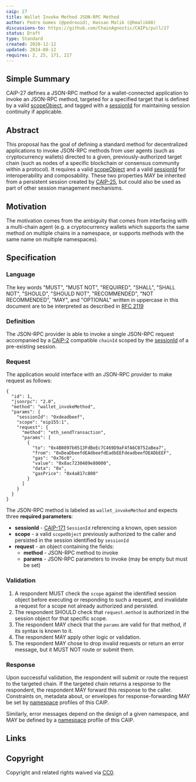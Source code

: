 ```yaml
---
caip: 27
title: Wallet Invoke Method JSON-RPC Method
author: Pedro Gomes (@pedrouid), Hassan Malik (@hmalik88)
discussions-to: https://github.com/ChainAgnostic/CAIPs/pull/27
status: Draft
type: Standard
created: 2020-12-12
updated: 2024-08-12
requires: 2, 25, 171, 217
---
```


## Simple Summary

CAIP-27 defines a JSON-RPC method for a wallet-connected application to invoke an JSON-RPC method, targeted for a specified target that is defined by a valid [scopeObject][CAIP-217], and tagged with a [sessionId][CAIP-171] for maintaining session continuity if applicable.

## Abstract

This proposal has the goal of defining a standard method for decentralized
applications to invoke JSON-RPC methods from user agents (such as
cryptocurrency wallets) directed to a given, previously-authorized target
chain (such as nodes of a specific blockchain or consensus community within a
protocol). It requires a valid [scopeObject][CAIP-217] and a valid
[sessionId][CAIP-171] for interoperability and composability. These two
properties MAY be inherited from a persistent session created by [CAIP-25][],
but could also be used as part of other session management mechanisms.

## Motivation

The motivation comes from the ambiguity that comes from interfacing with a
multi-chain agent (e.g. a cryptocurrency wallets which supports the same
method on multiple chains in a namespace, or supports methods with the same name
on multiple namespaces).

## Specification

### Language

The key words "MUST", "MUST NOT", "REQUIRED", "SHALL", "SHALL NOT", "SHOULD",
"SHOULD NOT", "RECOMMENDED", "NOT RECOMMENDED", "MAY", and "OPTIONAL" written in
uppercase in this document are to be interpreted as described in [RFC
2119][]

### Definition

The JSON-RPC provider is able to invoke a single JSON-RPC request accompanied
by a [CAIP-2][] compatible `chainId` scoped by the [sessionId][CAIP-171] of
a pre-existing session.

### Request

The application would interface with an JSON-RPC provider to make request as follows:

```jsonc
{
  "id": 1,
  "jsonrpc": "2.0",
  "method": "wallet_invokeMethod",
  "params": {
    "sessionId": "0xdeadbeef",
    "scope": "eip155:1",
    "request": {
      "method": "eth_sendTransaction",
      "params": [
        {
          "to": "0x4B0897b0513FdBeEc7C469D9aF4fA6C0752aBea7",
          "from": "0xDeaDbeefdEAdbeefdEadbEEFdeadbeefDEADbEEF",
          "gas": "0x76c0",
          "value": "0x8ac7230489e80000",
          "data": "0x",
          "gasPrice": "0x4a817c800"
        }
      ]
    }
  }
}
```

The JSON-RPC method is labeled as `wallet_invokeMethod` and expects
three **required parameters**:

- **sessionId** - [CAIP-171][] `SessionId` referencing a known, open session
- **scope** - a valid `scopeObject` previously authorized to the caller and persisted in
  the session identified by `sessionId`
- **request** - an object containing the fields:
  - **method** - JSON-RPC method to invoke
  - **params** - JSON-RPC parameters to invoke (may be empty but must be set)

### Validation

1. A respondent MUST check the `scope` against the identified session object
   before executing or responding to such a request, and invalidate a request
   for a scope not already authorized and persisted.
2. The respondent SHOULD check that `request.method` is authorized in the
   session object for that specific scope.
3. The respondent MAY check that the `params` are valid for that method, if its
   syntax is known to it.
4. The respondent MAY apply other logic or validation.
5. The respondent MAY chose to drop invalid requests or return an error message,
   but it MUST NOT route or submit them.

### Response

Upon successful validation, the respondent will submit or route the request to
the targeted chain. If the targeted chain returns a response to the
respondent, the respondent MAY forward this response to the caller. Constraints
on, metadata about, or envelopes for response-forwarding MAY be set by
[namespace][namespaces] profiles of this CAIP.

Similarly, error messages depend on the design of a given namespace, and MAY be
defined by a [namespace][namespaces] profile of this CAIP.

## Links

[CAIP-2]: https://chainagnostic.org/CAIPs/caip-2
[CAIP-25]: https://chainagnostic.org/CAIPs/caip-25
[CAIP-171]: https://chainagnostic.org/CAIPs/caip-171
[CAIP-217]: https://chainagnostic.org/CAIPs/caip-217
[namespaces]: https://namespaces.chainagnostic.org/
[RFC 2119]: https://www.ietf.org/rfc/rfc2119.txt

## Copyright

Copyright and related rights waived via [CC0](../LICENSE).

